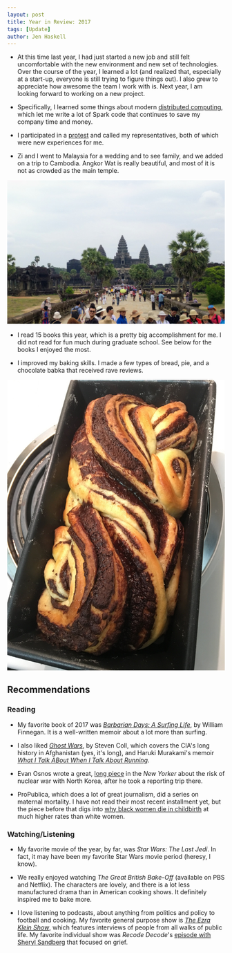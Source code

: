 ```yaml
---
layout: post
title: Year in Review: 2017
tags: [Update]
author: Jen Haskell
---
```

* At this time last year, I had just started a new job and still felt uncomfortable with the new environment and new set of technologies. Over the course of the year, I learned a lot (and realized that, especially at a start-up, everyone is still trying to figure things out). I also grew to appreciate how awesome the team I work with is. Next year, I am looking forward to working on a new project. 

* Specifically, I learned some things about modern [distributed computing](https://spark.apache.org/), which let me write a lot of Spark code that continues to save my company time and money.

* I participated in a [protest](https://www.instagram.com/p/BPjbhJwAmRg8cqBCf6ydktELfJaMX8C54kZkm80/?taken-by=jchaskell2) and called my representatives, both of which were new experiences for me.

* Zi and I went to Malaysia for a wedding and to see family, and we added on a trip to Cambodia. Angkor Wat is really beautiful, and most of it is not as crowded as the main temple.  

![](/images/angkor-wat.jpg)

* I read 15 books this year, which is a pretty big accomplishment for me. I did not read for fun much during graduate school. See below for the books I enjoyed the most.

* I improved my baking skills. I made a few types of bread, pie, and a chocolate babka that received rave reviews.

![](/images/chocolate-babka.JPG)

## Recommendations
### Reading 

* My favorite book of 2017 was [*Barbarian Days: A Surfing Life*](https://www.goodreads.com/book/show/18693910-barbarian-days), by William Finnegan. It is a well-written memoir about a lot more than surfing.

* I also liked [*Ghost Wars*](https://www.goodreads.com/book/show/71984.Ghost_Wars), by Steven Coll, which covers the CIA's long history in Afghanistan (yes, it's long), and Haruki Murakami's memoir [*What I Talk ABout When I Talk About Running*](https://www.goodreads.com/book/show/2195464.What_I_Talk_About_When_I_Talk_About_Running).

* Evan Osnos wrote a great, [long piece](https://www.newyorker.com/magazine/2017/09/18/the-risk-of-nuclear-war-with-north-korea) in the *New Yorker* about the risk of nuclear war with North Korea, after he took a reporting trip there.

* ProPublica, which does a lot of great journalism, did a series on maternal mortality. I have not read their most recent installment yet, but the piece before that digs into [why black women die in childbirth](https://www.propublica.org/article/nothing-protects-black-women-from-dying-in-pregnancy-and-childbirth) at much higher rates than white women.

### Watching/Listening

* My favorite movie of the year, by far, was *Star Wars: The Last Jedi*. In fact, it may have been my favorite Star Wars movie period (heresy, I know).  

* We really enjoyed watching *The Great British Bake-Off* (available on PBS and Netflix). The characters are lovely, and there is a lot less manufactured drama than in American cooking shows. It definitely inspired me to bake more.

* I love listening to podcasts, about anything from politics and policy to football and cooking. My favorite general purpose show is [*The Ezra Klein Show*](https://www.vox.com/ezra-klein-show-podcast), which features interviews of people from all walks of public life. My favorite individual show was *Recode Decode*'s [episode with Sheryl Sandberg](https://soundcloud.com/recode-decode/sheryl-sandberg-on-setbacks) that focused on grief. 
